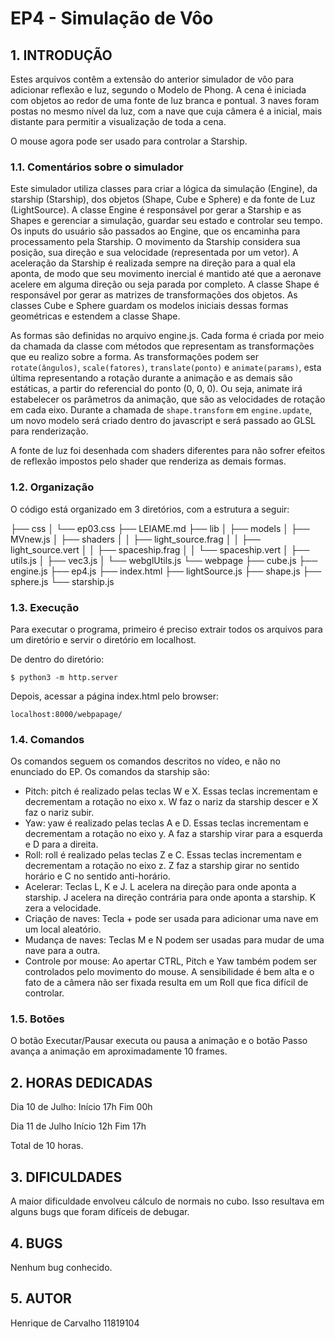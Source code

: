 # EP4 - Simulação de Vôo

## 1. INTRODUÇÃO

Estes arquivos contêm a extensão do anterior simulador de vôo para adicionar reflexão e luz, segundo o Modelo de Phong.
A cena é iniciada com objetos ao redor de uma fonte de luz branca e pontual. 3 naves foram postas no mesmo nível da luz, com a nave que cuja câmera é a inicial,
mais distante para permitir a visualização de toda a cena.

O mouse agora pode ser usado para controlar a Starship.


### 1.1. Comentários sobre o simulador
Este simulador utiliza classes para criar a lógica da simulação (Engine), da starship (Starship), dos objetos (Shape, Cube e Sphere) e da fonte de Luz (LightSource).
A classe Engine é responsável por gerar a Starship e as Shapes e gerenciar a simulação, guardar seu estado e controlar seu tempo. Os inputs do usuário são passados ao Engine, que os encaminha 
para processamento pela Starship. O movimento da Starship considera sua posição, sua direção e sua velocidade (representada por um vetor). A aceleração da Starship é realizada sempre na direção 
para a qual ela aponta, de modo que seu movimento inercial é mantido até que a aeronave acelere em alguma direção ou seja parada por completo. A classe Shape é responsável por gerar as matrizes de
transformações dos objetos. As classes Cube e Sphere guardam os modelos iniciais dessas formas geométricas e estendem a classe Shape.

As formas são definidas no arquivo engine.js. Cada forma é criada por meio da chamada da classe com métodos que representam as transformações que eu realizo sobre a forma. As
transformações podem ser `rotate(ângulos)`, `scale(fatores)`, `translate(ponto)` e `animate(params)`, esta última representando a rotação durante a animação e as demais são estáticas, a partir do
referencial do ponto (0, 0, 0). Ou seja, animate irá estabelecer os parâmetros da animação, que são as velocidades de rotação em cada eixo. Durante a chamada de `shape.transform` em `engine.update`,
um novo modelo será criado dentro do javascript e será passado ao GLSL para renderização.

A fonte de luz foi desenhada com shaders diferentes para não sofrer efeitos de reflexão impostos pelo shader que renderiza as demais formas.

### 1.2. Organização
O código está organizado em 3 diretórios, com a estrutura a seguir:

├── css
│   └── ep03.css
├── LEIAME.md
├── lib
│   ├── models
│   ├── MVnew.js
│   ├── shaders
│   │   ├── light_source.frag
│   │   ├── light_source.vert
│   │   ├── spaceship.frag
│   │   └── spaceship.vert
│   ├── utils.js
│   ├── vec3.js
│   └── webglUtils.js
└── webpage
    ├── cube.js
    ├── engine.js
    ├── ep4.js
    ├── index.html
    ├── lightSource.js
    ├── shape.js
    ├── sphere.js
    └── starship.js


### 1.3. Execução
Para executar o programa, primeiro é preciso extrair todos os arquivos para um diretório e servir o diretório em localhost.

De dentro do diretório:

    $ python3 -m http.server

Depois, acessar a página index.html pelo browser:

    localhost:8000/webpapage/

### 1.4. Comandos
Os comandos seguem os comandos descritos no vídeo, e não no enunciado do EP. Os comandos da starship são:
- Pitch: pitch é realizado pelas teclas W e X. Essas teclas incrementam e decrementam a rotação no eixo x. W faz o nariz da starship descer e X faz o nariz subir.
- Yaw: yaw é realizado pelas teclas A e D. Essas teclas incrementam e decrementam a rotação no eixo y. A faz a starship virar para a esquerda e D para a direita.
- Roll: roll é realizado pelas teclas Z e C. Essas teclas incrementam e decrementam a rotação no eixo z. Z faz a starship girar no sentido horário e C no sentido anti-horário.
- Acelerar: Teclas L, K e J. L acelera na direção para onde aponta a starship. J acelera na direção contrária para onde aponta a starship. K zera a velocidade.
- Criação de naves: Tecla + pode ser usada para adicionar uma nave em um local aleatório.
- Mudança de naves: Teclas M e N podem ser usadas para mudar de uma nave para a outra.
- Controle por mouse: Ao apertar CTRL, Pitch e Yaw também podem ser controlados pelo movimento do mouse. A sensibilidade é bem alta e o fato de a câmera não ser fixada resulta em um Roll que fica difícil de controlar.

### 1.5. Botões
O botão Executar/Pausar executa ou pausa a animação e o botão Passo avança a animação em aproximadamente 10 frames.

## 2. HORAS DEDICADAS
Dia 10 de Julho:
Início 17h
Fim 00h

Dia 11 de Julho
Início 12h
Fim 17h

Total de 10 horas.

## 3. DIFICULDADES
A maior dificuldade envolveu cálculo de normais no cubo. Isso resultava em alguns bugs que foram difíceis de debugar.

## 4. BUGS
Nenhum bug conhecido.

## 5. AUTOR
Henrique de Carvalho
11819104
